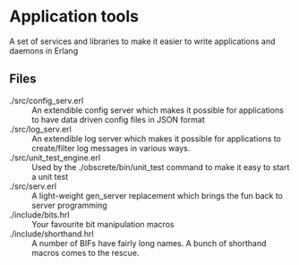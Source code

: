 # Application tools

A set of services and libraries to make it easier to write applications and daemons in Erlang

## Files

<dl>
  <dt>./src/config_serv.erl</dt>
  <dd>An extendible config server which makes it possible for applications to have data driven config files in JSON format</dd>
  <dt>./src/log_serv.erl</dt>
  <dd>An extendible log server which makes it possible for applications to create/filter log messages in various ways.</dd>
  <dt>./src/unit_test_engine.erl</dt>
  <dd>Used by the ./obscrete/bin/unit_test command to make it easy to start a unit test</dd>
  <dt>./src/serv.erl</dt>
  <dd>A light-weight gen_server replacement which brings the fun back to server programming</dd>
  <dt>./include/bits.hrl</dt>
  <dd>Your favourite bit manipulation macros</dd>
  <dt>./include/shorthand.hrl</dd>
  <dd>A number of BIFs have fairly long names. A bunch of shorthand macros comes to the rescue.</dd>
</dl>
